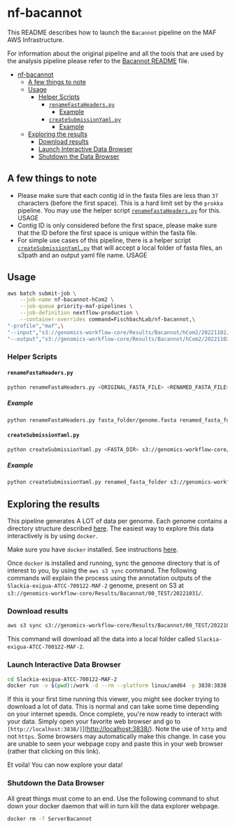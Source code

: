 # nf-bacannot

This README describes how to launch the `Bacannot` pipeline on the MAF AWS Infrastructure.

For information about the original pipeline and all the tools that are used by the analysis pipeline please refer to the [Bacannot README](README.md) file.

- [nf-bacannot](#nf-bacannot)
  - [A few things to note](#a-few-things-to-note)
  - [Usage](#usage)
    - [Helper Scripts](#helper-scripts)
      - [`renameFastaHeaders.py`](#renamefastaheaderspy)
        - [Example](#example)
      - [`createSubmissionYaml.py`](#createsubmissionyamlpy)
        - [Example](#example-1)
  - [Exploring the results](#exploring-the-results)
    - [Download results](#download-results)
    - [Launch Interactive Data Browser](#launch-interactive-data-browser)
    - [Shutdown the Data Browser](#shutdown-the-data-browser)

## A few things to note

- Please make sure that each contig id in the fasta files are less than `37` characters (before the first space). This is a hard limit set by the `prokka` pipeline. You may use the helper script [`renameFastaHeaders.py`](bin/renameFastaHeaders.py) for this. USAGE
- Contig ID is only considered before the first space, please make sure that the ID before the first space is unique within the fasta file.
- For simple use cases of this pipeline, there is a helper script [`createSubmissionYaml.py`](bin/createSubmissionYaml.py) that will accept a local folder of fasta files, an s3path and an output yaml file name. USAGE

## Usage

```bash
aws batch submit-job \
    --job-name nf-bacannot-hCom2 \
    --job-queue priority-maf-pipelines \
    --job-definition nextflow-production \
    --container-overrides command=FischbachLab/nf-bacannot,\
"-profile","maf",\
"--input","s3://genomics-workflow-core/Results/Bacannot/hCom2/20221102/inputs/hCom2.yaml"
"--output","s3://genomics-workflow-core/Results/Bacannot/hCom2/20221102"
```

### Helper Scripts

#### `renameFastaHeaders.py`

```bash
python renameFastaHeaders.py <ORIGINAL_FASTA_FILE> <RENAMED_FASTA_FILE>
```

##### Example

```bash
python renameFastaHeaders.py fasta_folder/genome.fasta renamed_fasta_folder/genome.fasta
```

#### `createSubmissionYaml.py`

```bash
python createSubmissionYaml.py <FASTA_DIR> s3://genomics-workflow-core/Results/Bacannot/<PROJECT>/<PREFIX>/inputs <PROJECT>_<PREFIX>.yaml
```

##### Example

```bash
python createSubmissionYaml.py renamed_fasta_folder s3://genomics-workflow-core/Results/Bacannot/hCom2/20221102/inputs hCom2.yaml
```

## Exploring the results

This pipeline generates A LOT of data per genome. Each genome contains a directory structure described [here](https://bacannot.readthedocs.io/en/latest/outputs). The easiest way to explore this data interactively is by using `docker`.

Make sure you have `docker` installed. See instructions [here](https://docs.docker.com/get-docker/).

Once `docker` is installed and running, sync the genome directory that is of interest to you, by using the `aws s3 sync` command. The following commands will explain the process using the annotation outputs of the `Slackia-exigua-ATCC-700122-MAF-2` genome, present on S3 at `s3://genomics-workflow-core/Results/Bacannot/00_TEST/20221031/`.

### Download results

```bash
aws s3 sync s3://genomics-workflow-core/Results/Bacannot/00_TEST/20221031/Slackia-exigua-ATCC-700122-MAF-2/ Slackia-exigua-ATCC-700122-MAF-2
```

This command will download all the data into a local folder called `Slackia-exigua-ATCC-700122-MAF-2`.

### Launch Interactive Data Browser

```bash
cd Slackia-exigua-ATCC-700122-MAF-2
docker run -v $(pwd):/work -d --rm --platform linux/amd64 -p 3838:3838 -p 4567:4567 --name ServerBacannot fmalmeida/bacannot:server
```

If this is your first time running this viewer, you might see docker trying to download a lot of data. This is normal and can take some time depending on your internet speeds. Once complete, you're now ready to interact with your data. Simply open your favorite web browser and go to `[http://localhost:3838/]`](<http://localhost:3838/>). Note the use of `http` and not `https`. Some browsers may automatically make this change. In case you are unable to seen your webpage copy and paste this in your web browser (rather that clicking on this link).

Et voila! You can now explore your data!

### Shutdown the Data Browser

All great things must come to an end. Use the following command to shut down your docker daemon that will in turn kill the data explorer webpage.

```bash
docker rm -f ServerBacannot
```
